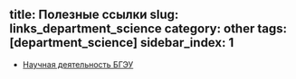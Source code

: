 title: Полезные ссылки
slug: links_department_science
category: other
tags: [department_science]
sidebar_index: 1
---

- [Научная деятельность БГЭУ](http://nir.bseu.by/)
